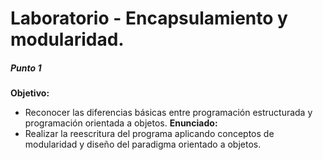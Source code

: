 # Laboratorio - Encapsulamiento y modularidad.
##### Punto 1
**Objetivo:**
- Reconocer las diferencias básicas entre programación estructurada y programación orientada a objetos.
**Enunciado:**
- Realizar la reescritura del programa aplicando conceptos de modularidad y diseño del paradigma orientado a objetos.
